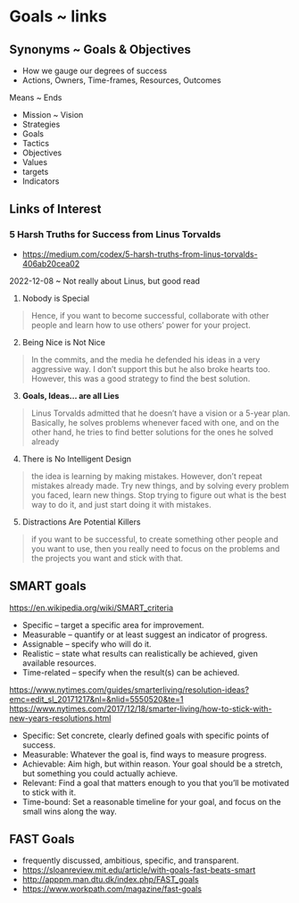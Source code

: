 # Goals ~ links


## Synonyms ~ Goals & Objectives

* How we gauge our degrees of success
* Actions, Owners, Time-frames, Resources, Outcomes

Means ~ Ends

* Mission ~ Vision
* Strategies
* Goals
* Tactics
* Objectives
* Values
* targets
* Indicators


## Links of Interest

### 5 Harsh Truths for Success from Linus Torvalds

* https://medium.com/codex/5-harsh-truths-from-linus-torvalds-406ab20cea02

2022-12-08 ~ Not really about Linus, but good read

1. Nobody is Special
>Hence, if you want to become successful, collaborate with other people and learn how to use others’ power for your project.
2. Being Nice is Not Nice
>In the commits, and the media he defended his ideas in a very aggressive way. I don’t support this but he also broke hearts too. However, this was a good strategy to find the best solution.
3. **Goals, Ideas… are all Lies**
>Linus Torvalds admitted that he doesn’t have a vision or a 5-year plan. Basically, he solves problems whenever faced with one, and on the other hand, he tries to find better solutions for the ones he solved already
4. There is No Intelligent Design
>the idea is learning by making mistakes. However, don’t repeat mistakes already made. Try new things, and by solving every problem you faced, learn new things. Stop trying to figure out what is the best way to do it, and just start doing it with mistakes.
5. Distractions Are Potential Killers
>if you want to be successful, to create something other people and you want to use, then you really need to focus on the problems and the projects you want and stick with that.


## SMART goals

https://en.wikipedia.org/wiki/SMART_criteria

* Specific – target a specific area for improvement.
* Measurable – quantify or at least suggest an indicator of progress.
* Assignable – specify who will do it.
* Realistic – state what results can realistically be achieved, given available resources.
* Time-related – specify when the result(s) can be achieved.

https://www.nytimes.com/guides/smarterliving/resolution-ideas?emc=edit_sl_20171217&nl=&nlid=5550520&te=1
https://www.nytimes.com/2017/12/18/smarter-living/how-to-stick-with-new-years-resolutions.html

* Specific: Set concrete, clearly defined goals with specific points of success.
* Measurable: Whatever the goal is, find ways to measure progress.
* Achievable: Aim high, but within reason. Your goal should be a stretch, but something you could actually achieve.
* Relevant: Find a goal that matters enough to you that you’ll be motivated to stick with it.
* Time-bound: Set a reasonable timeline for your goal, and focus on the small wins along the way.


## FAST Goals

* frequently discussed, ambitious, specific, and transparent.
* https://sloanreview.mit.edu/article/with-goals-fast-beats-smart
* http://apppm.man.dtu.dk/index.php/FAST_goals
* https://www.workpath.com/magazine/fast-goals
